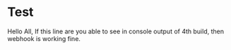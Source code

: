 # Test
Hello All,
If this line are you able to see in console output of 4th build, then webhook is working fine.
